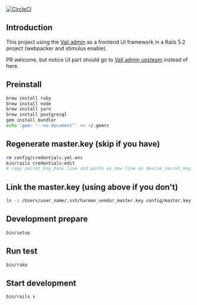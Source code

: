 [![CircleCI](https://circleci.com/gh/Eric-Guo/vali-admin-rails.svg?style=svg)](https://circleci.com/gh/Eric-Guo/vali-admin-rails)

## Introduction

This project using the [Vali admin](https://pratikborsadiya.in/vali-admin/) as a frontend UI framework in a Rails 5.2 project (webpacker and stimulus enable).

PR welcome, but notice UI part should go to [Vali admin upsteam](https://github.com/pratikborsadiya/vali-admin/pulls) instead of here.

## Preinstall

```bash
brew install ruby
brew install node
brew install yarn
brew install postgresql
gem install bundler
echo 'gem: "--no-document"' >> ~/.gemrc
```

## Regenerate master.key (skip if you have)

```bash
rm config/credentials.yml.enc
bin/rails credentials:edit
# copy secret_key_base line and paste as new line as devise_secret_key
```

## Link the master.key (using above if you don't)

```bash
ln -s /Users/user_name/.ssh/harman_vendor_master.key config/master.key
```

## Development prepare

```bash
bin/setup
```

## Run test

```bash
bin/rake
```

## Start development

```bash
bin/rails s
```
